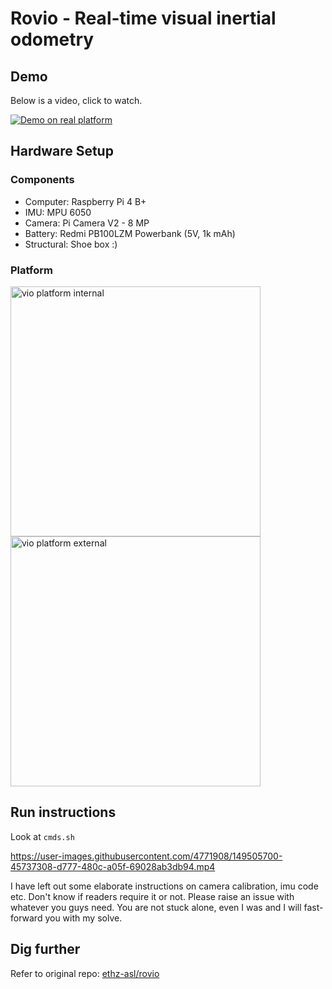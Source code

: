 # Rovio - Real-time visual inertial odometry
## Demo

Below is a video, click to watch.

[![Demo on real platform](http://img.youtube.com/vi/maiFTbCU-PY/0.jpg)](http://www.youtube.com/watch?v=maiFTbCU-PY "visual inertial odometry - Rovio")

## Hardware Setup
### Components
- Computer: Raspberry Pi 4 B+
- IMU: MPU 6050
- Camera: Pi Camera V2 - 8 MP
- Battery: Redmi PB100LZM Powerbank (5V, 1k mAh)
- Structural: Shoe box :)

### Platform
<!-- ![rovio_box](https://user-images.githubusercontent.com/4771908/163665996-6067aec3-461d-47bd-8d0a-c4eec4203b31.jpg | width=200)
![rovio](https://user-images.githubusercontent.com/4771908/163665998-99c09bed-3ffa-4374-9884-c9378c452051.jpg)
 -->
<img alt="vio platform internal" src="https://user-images.githubusercontent.com/4771908/163665998-99c09bed-3ffa-4374-9884-c9378c452051.jpg" width="400"/>
<img alt="vio platform external" src="https://user-images.githubusercontent.com/4771908/163665996-6067aec3-461d-47bd-8d0a-c4eec4203b31.jpg" width="400"/>

## Run instructions
Look at `cmds.sh`

https://user-images.githubusercontent.com/4771908/149505700-45737308-d777-480c-a05f-69028ab3db94.mp4

I have left out some elaborate instructions on camera calibration, imu code etc. Don't know if readers require it or not. Please raise an issue with whatever you guys need. You are not stuck alone, even I was and I will fast-forward you with my solve.

## Dig further
Refer to original repo: [ethz-asl/rovio](https://github.com/ethz-asl/rovio)
